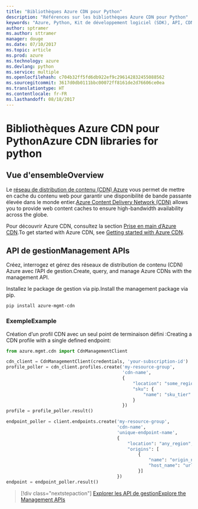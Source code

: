 ```yaml
---
title: "Bibliothèques Azure CDN pour Python"
description: "Références sur les bibliothèques Azure CDN pour Python"
keywords: "Azure, Python, Kit de développement logiciel (SDK), API, CDN"
author: sptramer
ms.author: sttramer
manager: douge
ms.date: 07/10/2017
ms.topic: article
ms.prod: azure
ms.technology: azure
ms.devlang: python
ms.service: multiple
ms.openlocfilehash: c704b32ff5fd6db922ef9c296142832455088562
ms.sourcegitcommit: 3617d0db0111bbc00072ff8161de2d76606ce0ea
ms.translationtype: HT
ms.contentlocale: fr-FR
ms.lasthandoff: 08/18/2017
---
```

# <a name="azure-cdn-libraries-for-python"></a><span data-ttu-id="e18fd-104">Bibliothèques Azure CDN pour Python</span><span class="sxs-lookup"><span data-stu-id="e18fd-104">Azure CDN libraries for python</span></span>

## <a name="overview"></a><span data-ttu-id="e18fd-105">Vue d'ensemble</span><span class="sxs-lookup"><span data-stu-id="e18fd-105">Overview</span></span>

<span data-ttu-id="e18fd-106">Le [réseau de distribution de contenu (CDN) Azure](https://docs.microsoft.com/en-us/azure/cdn/cdn-overview) vous permet de mettre en cache du contenu web pour garantir une disponibilité de bande passante élevée dans le monde entier.</span><span class="sxs-lookup"><span data-stu-id="e18fd-106">[Azure Content Delivery Network (CDN)](https://docs.microsoft.com/en-us/azure/cdn/cdn-overview) allows you to provide web content caches to ensure high-bandwidth availability across the globe.</span></span>

<span data-ttu-id="e18fd-107">Pour découvrir Azure CDN, consultez la section [Prise en main d’Azure CDN](https://docs.microsoft.com/en-us/azure/cdn/cdn-create-new-endpoint).</span><span class="sxs-lookup"><span data-stu-id="e18fd-107">To get started with Azure CDN, see [Getting started with Azure CDN](https://docs.microsoft.com/en-us/azure/cdn/cdn-create-new-endpoint).</span></span>

## <a name="management-apis"></a><span data-ttu-id="e18fd-108">API de gestion</span><span class="sxs-lookup"><span data-stu-id="e18fd-108">Management APIs</span></span>

<span data-ttu-id="e18fd-109">Créez, interrogez et gérez des réseaux de distribution de contenu (CDN) Azure avec l’API de gestion.</span><span class="sxs-lookup"><span data-stu-id="e18fd-109">Create, query, and manage Azure CDNs with the management API.</span></span>

<span data-ttu-id="e18fd-110">Installez le package de gestion via pip.</span><span class="sxs-lookup"><span data-stu-id="e18fd-110">Install the management package via pip.</span></span>

```bash
pip install azure-mgmt-cdn
```

### <a name="example"></a><span data-ttu-id="e18fd-111">Exemple</span><span class="sxs-lookup"><span data-stu-id="e18fd-111">Example</span></span>

<span data-ttu-id="e18fd-112">Création d’un profil CDN avec un seul point de terminaison défini :</span><span class="sxs-lookup"><span data-stu-id="e18fd-112">Creating a CDN profile with a single defined endpoint:</span></span>

```python
from azure.mgmt.cdn import CdnManagementClient

cdn_client = CdnManagementClient(credentials, 'your-subscription-id')
profile_poller = cdn_client.profiles.create('my-resource-group',
                                            'cdn-name',
                                            {
                                                "location": "some_region", 
                                                "sku": {
                                                    "name": "sku_tier"
                                                } 
                                            })
profile = profile_poller.result()

endpoint_poller = client.endpoints.create('my-resource-group',
                                          'cdn-name',
                                          'unique-endpoint-name', 
                                          { 
                                              "location": "any_region", 
                                              "origins": [
                                                  {
                                                      "name": "origin_name", 
                                                      "host_name": "url"
                                                  }]
                                          })
endpoint = endpoint_poller.result()
```

> [!div class="nextstepaction"]
> [<span data-ttu-id="e18fd-113">Explorer les API de gestion</span><span class="sxs-lookup"><span data-stu-id="e18fd-113">Explore the Management APIs</span></span>](/python/api/overview/azure/cdn/managementlibrary)
